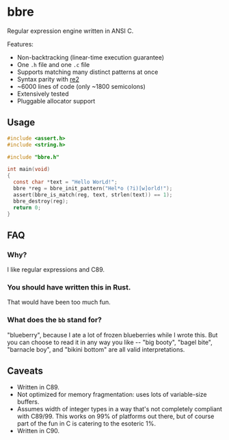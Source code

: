 # bbre

Regular expression engine written in ANSI C.

Features:
- Non-backtracking (linear-time execution guarantee)
- One `.h` file and one `.c` file
- Supports matching many distinct patterns at once
- Syntax parity with [re2](https://github.com/google/re2/wiki/Syntax)
- ~6000 lines of code (only ~1800 semicolons)
- Extensively tested
- Pluggable allocator support

## Usage

```c
#include <assert.h>
#include <string.h>

#include "bbre.h"

int main(void)
{
  const char *text = "Hello WorLd!";
  bbre *reg = bbre_init_pattern("Hel*o (?i)[w]orld!");
  assert(bbre_is_match(reg, text, strlen(text)) == 1);
  bbre_destroy(reg);
  return 0;
}
```

## FAQ

### Why?

I like regular expressions and C89.

### You should have written this in Rust.

That would have been too much fun.

### What does the `bb` stand for?

"blueberry", because I ate a lot of frozen blueberries while I wrote this. But you can choose to read it in any way you like -- "big booty", "bagel bite", "barnacle boy", and "bikini bottom" are all valid interpretations.

## Caveats
- Written in C89.
- Not optimized for memory fragmentation: uses lots of variable-size buffers.
- Assumes width of integer types in a way that's not completely compliant with C89/99. This works on 99% of platforms out there, but of course part of the fun in C is catering to the esoteric 1%.
- Written in C90.

